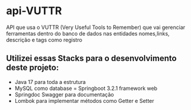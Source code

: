 # api-VUTTR

API que usa o VUTTR (Very Useful Tools to Remember) que vai gerenciar ferramentas dentro do banco de dados
nas entidades nomes,links, descrição e tags como registro

## Utilizei essas Stacks para o desenvolvimento deste projeto:

- Java 17 para toda a estrutura
- MySQL como database
= Springboot 3.2.1 framework web
- Springdoc Swagger para documentação
- Lombok para implementar métodos como Getter e Setter
